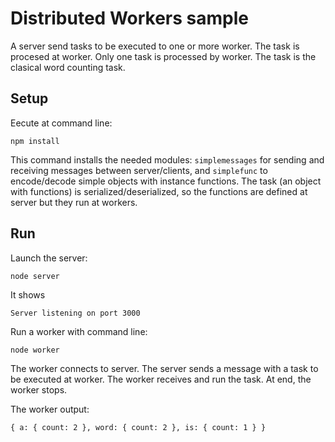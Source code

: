 # Distributed Workers sample

A server send tasks to be executed to one or more worker. The task is procesed at worker. Only one task
is processed by worker. The task is the clasical word counting task.

## Setup

Eecute at command line:
```
npm install
```
This command installs the needed modules: `simplemessages` for sending and receiving messages between server/clients, and `simplefunc` to
encode/decode simple objects with instance functions. The task (an object with functions) is serialized/deserialized, so
the functions are defined at server but they run at workers.

## Run

Launch the server:
```
node server
```
It shows
```
Server listening on port 3000
```

Run a worker with command line:
```
node worker
```
The worker connects to server. The server sends a message with a task to be executed at worker. The worker receives
and run the task. At end, the worker stops.

The worker output:
```
{ a: { count: 2 }, word: { count: 2 }, is: { count: 1 } }
```

